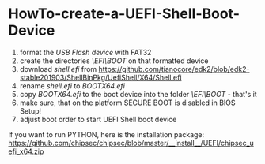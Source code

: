 # HowTo-create-a-UEFI-Shell-Boot-Device

1. format the _USB Flash device_ with FAT32
2. create the directories _\EFI\BOOT_ on that formatted device
3. download _shell.efi_ from https://github.com/tianocore/edk2/blob/edk2-stable201903/ShellBinPkg/UefiShell/X64/Shell.efi 
4. rename _shell.efi_ to _BOOTX64.efi_
5. copy _BOOTX64.efi_ to the boot device into the folder _\EFI\BOOT_ - that's it
6. make sure, that on the platform SECURE BOOT is disabled in BIOS Setup!
7. adjust boot order to start UEFI Shell boot device

If you want to run PYTHON, here is the installation package:<br>
https://github.com/chipsec/chipsec/blob/master/__install__/UEFI/chipsec_uefi_x64.zip


